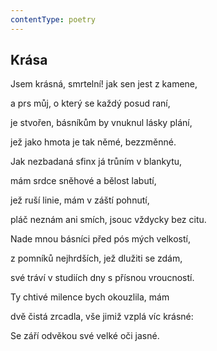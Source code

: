 ```yaml
---
contentType: poetry
---
```


## Krása

Jsem krásná, smrtelní! jak sen jest z kamene,

a prs můj, o který se každý posud raní,

je stvořen, básníkům by vnuknul lásky plání,

jež jako hmota je tak němé, bezzměnné.

Jak nezbadaná sfinx já trůním v blankytu,

mám srdce sněhové a bělost labutí,

jež ruší linie, mám v záští pohnutí,

pláč neznám ani smích, jsouc vždycky bez citu.

Nade mnou básníci před pós mých velkostí,

z pomníků nejhrdších, jež dlužiti se zdám,

své tráví v studiích dny s přísnou vroucností.

Ty chtivé milence bych okouzlila, mám

dvě čistá zrcadla, vše jimiž vzplá víc krásné:

Se září odvěkou své velké oči jasné.
